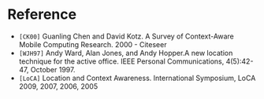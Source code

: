 # Reference #
  * `[CK00]` Guanling Chen and David Kotz. A Survey of Context-Aware Mobile Computing Research. 2000 - Citeseer
  * `[WJH97]` Andy Ward, Alan Jones, and Andy Hopper.A new location technique for the active office. IEEE Personal Communications, 4(5):42-47, October 1997.
  * `[LoCA]` Location and Context Awareness. International Symposium, LoCA 2009, 2007, 2006, 2005